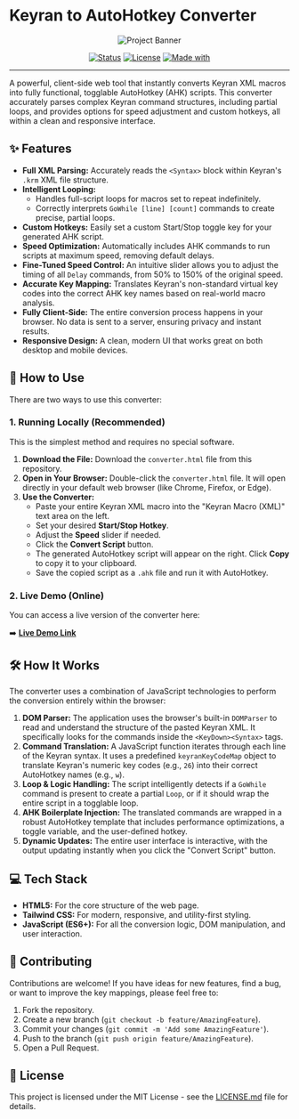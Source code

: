 # Keyran to AutoHotkey Converter

<div align="center">
  <img src="https://placehold.co/800x200/0f172a/2dd4bf?text=Keyran%20to%20AHK%20Converter" alt="Project Banner">
</div>

<div align="center">

[![Status](https://img.shields.io/badge/status-active-success.svg)]()
[![License](https://img.shields.io/badge/license-MIT-blue.svg)](/LICENSE)
[![Made with](https://img.shields.io/badge/Made%20with-JavaScript-1f425f.svg)](https://www.javascript.com)

</div>

---

A powerful, client-side web tool that instantly converts Keyran XML macros into fully functional, togglable AutoHotkey (AHK) scripts. This converter accurately parses complex Keyran command structures, including partial loops, and provides options for speed adjustment and custom hotkeys, all within a clean and responsive interface.

## ✨ Features

- **Full XML Parsing:** Accurately reads the `<Syntax>` block within Keyran's `.krm` XML file structure.
- **Intelligent Looping:**
  - Handles full-script loops for macros set to repeat indefinitely.
  - Correctly interprets `GoWhile [line] [count]` commands to create precise, partial loops.
- **Custom Hotkeys:** Easily set a custom Start/Stop toggle key for your generated AHK script.
- **Speed Optimization:** Automatically includes AHK commands to run scripts at maximum speed, removing default delays.
- **Fine-Tuned Speed Control:** An intuitive slider allows you to adjust the timing of all `Delay` commands, from 50% to 150% of the original speed.
- **Accurate Key Mapping:** Translates Keyran's non-standard virtual key codes into the correct AHK key names based on real-world macro analysis.
- **Fully Client-Side:** The entire conversion process happens in your browser. No data is sent to a server, ensuring privacy and instant results.
- **Responsive Design:** A clean, modern UI that works great on both desktop and mobile devices.

## 🚀 How to Use

There are two ways to use this converter:

### 1. Running Locally (Recommended)

This is the simplest method and requires no special software.

1.  **Download the File:** Download the `converter.html` file from this repository.
2.  **Open in Your Browser:** Double-click the `converter.html` file. It will open directly in your default web browser (like Chrome, Firefox, or Edge).
3.  **Use the Converter:**
    - Paste your entire Keyran XML macro into the "Keyran Macro (XML)" text area on the left.
    - Set your desired **Start/Stop Hotkey**.
    - Adjust the **Speed** slider if needed.
    - Click the **Convert Script** button.
    - The generated AutoHotkey script will appear on the right. Click **Copy** to copy it to your clipboard.
    - Save the copied script as a `.ahk` file and run it with AutoHotkey.

### 2. Live Demo (Online)

You can access a live version of the converter here:

➡️ **[Live Demo Link](https://hebbins.github.io/KeyranToAHSConverter/converter.html)**

## 🛠️ How It Works

The converter uses a combination of JavaScript technologies to perform the conversion entirely within the browser:

1.  **DOM Parser:** The application uses the browser's built-in `DOMParser` to read and understand the structure of the pasted Keyran XML. It specifically looks for the commands inside the `<KeyDown><Syntax>` tags.
2.  **Command Translation:** A JavaScript function iterates through each line of the Keyran syntax. It uses a predefined `keyranKeyCodeMap` object to translate Keyran's numeric key codes (e.g., `26`) into their correct AutoHotkey names (e.g., `w`).
3.  **Loop & Logic Handling:** The script intelligently detects if a `GoWhile` command is present to create a partial `Loop`, or if it should wrap the entire script in a togglable loop.
4.  **AHK Boilerplate Injection:** The translated commands are wrapped in a robust AutoHotkey template that includes performance optimizations, a toggle variable, and the user-defined hotkey.
5.  **Dynamic Updates:** The entire user interface is interactive, with the output updating instantly when you click the "Convert Script" button.

## 💻 Tech Stack

- **HTML5:** For the core structure of the web page.
- **Tailwind CSS:** For modern, responsive, and utility-first styling.
- **JavaScript (ES6+):** For all the conversion logic, DOM manipulation, and user interaction.

## 🤝 Contributing

Contributions are welcome! If you have ideas for new features, find a bug, or want to improve the key mappings, please feel free to:

1.  Fork the repository.
2.  Create a new branch (`git checkout -b feature/AmazingFeature`).
3.  Commit your changes (`git commit -m 'Add some AmazingFeature'`).
4.  Push to the branch (`git push origin feature/AmazingFeature`).
5.  Open a Pull Request.

## 📜 License

This project is licensed under the MIT License - see the [LICENSE.md](LICENSE.md) file for details.
